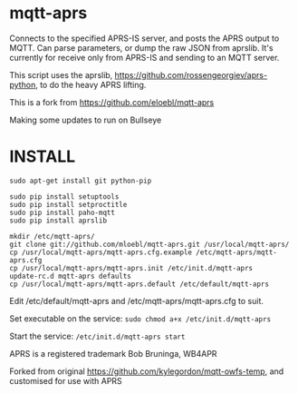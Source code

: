 # mqtt-aprs
Connects to the specified APRS-IS server, and posts the APRS output to MQTT.  Can parse parameters, or dump the raw JSON from aprslib.  It's currently for receive only from APRS-IS and sending to an MQTT server.

This script uses the aprslib, https://github.com/rossengeorgiev/aprs-python, to do the heavy APRS lifting.

This is a fork from https://github.com/eloebl/mqtt-aprs

Making some updates to run on Bullseye

INSTALL
=================
```
sudo apt-get install git python-pip

sudo pip install setuptools
sudo pip install setproctitle
sudo pip install paho-mqtt
sudo pip install aprslib

mkdir /etc/mqtt-aprs/
git clone git://github.com/mloebl/mqtt-aprs.git /usr/local/mqtt-aprs/
cp /usr/local/mqtt-aprs/mqtt-aprs.cfg.example /etc/mqtt-aprs/mqtt-aprs.cfg
cp /usr/local/mqtt-aprs/mqtt-aprs.init /etc/init.d/mqtt-aprs
update-rc.d mqtt-aprs defaults
cp /usr/local/mqtt-aprs/mqtt-aprs.default /etc/default/mqtt-aprs
```
Edit /etc/default/mqtt-aprs and /etc/mqtt-aprs/mqtt-aprs.cfg to suit.

Set executable on the service:
`sudo chmod a+x /etc/init.d/mqtt-aprs`

Start the service:
`/etc/init.d/mqtt-aprs start`

APRS is a registered trademark Bob Bruninga, WB4APR

Forked from original https://github.com/kylegordon/mqtt-owfs-temp, and customised for use with APRS
